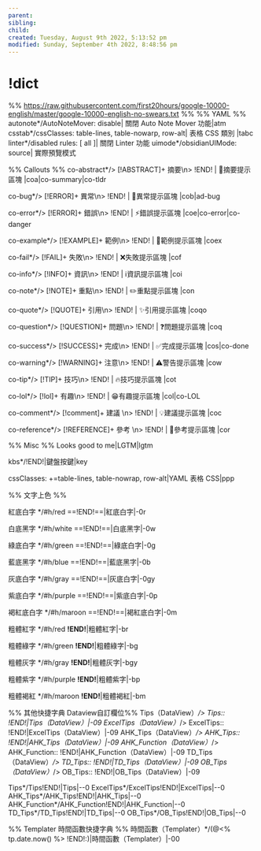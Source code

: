 ```yaml
---
parent: 
sibling: 
child: 
created: Tuesday, August 9th 2022, 5:13:52 pm
modified: Sunday, September 4th 2022, 8:48:56 pm
---
```

# !dict
%% https://raw.githubusercontent.com/first20hours/google-10000-english/master/google-10000-english-no-swears.txt %%
%% YAML %%
autonote*/AutoNoteMover: disable| 關閉 Auto Note Mover 功能|atm
csstab*/cssClasses: table-lines, table-nowarp, row-alt| 表格 CSS 類別 |tabc
linter*/disabled rules: [ all ]| 關閉 Linter 功能
uimode*/obsidianUIMode: source| 實際預覽模式


%% Callouts %%
co-abstract*/> [!ABSTRACT]+ 摘要\n> !END! | 📔摘要提示區塊 |coa|co-summary|co-tldr

co-bug*/> [!ERROR]+ 異常\n> !END! | 🐞異常提示區塊 |cob|ad-bug

co-error*/> [!ERROR]+ 錯誤\n> !END! | ⚡錯誤提示區塊 |coe|co-error|co-danger

co-example*/> [!EXAMPLE]+ 範例\n> !END! | 📑範例提示區塊 |coex

co-fail*/> [!FAIL]+ 失敗\n> !END! | ❌失敗提示區塊 |cof

co-info*/> [!INFO]+ 資訊\n> !END! | ℹ️資訊提示區塊 |coi

co-note*/> [!NOTE]+ 重點\n> !END! | ✏️重點提示區塊 |con

co-quote*/> [!QUOTE]+ 引用\n> !END! | ✨引用提示區塊 |coqo

co-question*/> [!QUESTION]+ 問題\n> !END! | ❓問題提示區塊 |coq

co-success*/> [!SUCCESS]+ 完成\n> !END! | ✅完成提示區塊 |cos|co-done

co-warning*/> [!WARNING]+ 注意\n> !END! | ⚠️警告提示區塊 |cow

co-tip*/> [!TIP]+ 技巧\n> !END! | 🔥技巧提示區塊 |cot

co-lol*/> [!lol]+ 有趣\n> !END! | 😁有趣提示區塊 |col|co-LOL

co-comment*/> [!comment]+ 建議 \n> !END! | 💡建議提示區塊 |coc

co-reference*/> [!REFERENCE]+ 參考 \n> !END! | 📖參考提示區塊 |cor

%% Misc %%
Looks good to me|LGTM|lgtm

kbs*/<span class="keybs">!END!</span>|鍵盤按鍵|key

cssClasses: +=table-lines, table-nowrap, row-alt|YAML 表格 CSS|ppp


%% 文字上色 %%

紅底白字 */#h/red ==!END!==|紅底白字|-0r

白底黑字 */#h/white ==!END!==|白底黑字|-0w

綠底白字 */#h/green ==!END!==|綠底白字|-0g

藍底黑字 */#h/blue ==!END!==|藍底黑字|-0b

灰底白字 */#h/gray ==!END!==|灰底白字|-0gy

紫底白字 */#h/purple ==!END!==|紫底白字|-0p

褐紅底白字 */#h/maroon ==!END!==|褐紅底白字|-0m

粗體紅字 */#h/red **!END!**|粗體紅字|-br

粗體綠字 */#h/green **!END!**|粗體綠字|-bg

粗體灰字 */#h/gray **!END!**|粗體灰字|-bgy

粗體紫字 */#h/purple **!END!**|粗體紫字|-bp

粗體褐紅 */#h/maroon **!END!**|粗體褐紅|-bm


%% 其他快捷字典 Dataview自訂欄位%%
Tips（DataView）*/> Tips:: !END!|Tips（DataView）|-09
ExcelTips（DataView）*/> ExcelTips:: !END!|ExcelTips（DataView）|-09
AHK_Tips（DataView）*/> AHK_Tips:: !END!|AHK_Tips（DataView）|-09
AHK_Function（DataView）*/> AHK_Function:: !END!|AHK_Function（DataView）|-09
TD_Tips（DataView）*/> TD_Tips:: !END!|TD_Tips（DataView）|-09
OB_Tips（DataView）*/> OB_Tips:: !END!|OB_Tips（DataView）|-09

Tips*/Tips!END!|Tips|--0
ExcelTips*/ExcelTips!END!|ExcelTips|--0
AHK_Tips*/AHK_Tips!END!|AHK_Tips|--0
AHK_Function*/AHK_Function!END!|AHK_Function|--0
TD_Tips*/TD_Tips!END!|TD_Tips|--0
OB_Tips*/OB_Tips!END!|OB_Tips|--0

%% Templater 時間函數快捷字典 %%
時間函數（Templater）*/(@<% tp.date.now() %> !END!:)|時間函數（Templater）|-00



